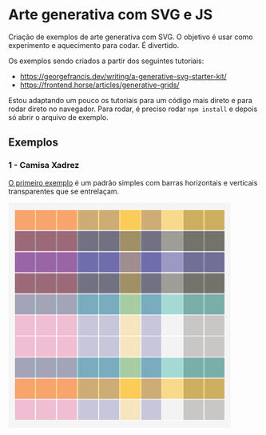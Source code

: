 # Arte generativa com SVG e JS

Criação de exemplos de arte generativa com SVG.
O objetivo é usar como experimento e aquecimento para codar. É divertido.

Os exemplos sendo criados a partir dos seguintes tutoriais:

* https://georgefrancis.dev/writing/a-generative-svg-starter-kit/
* https://frontend.horse/articles/generative-grids/

Estou adaptando um pouco os tutoriais para um código mais direto e para rodar direto no navegador. Para rodar, é preciso rodar `npm install` e depois só abrir o arquivo de exemplo.

## Exemplos

### 1 - Camisa Xadrez 

[O primeiro exemplo](./examples/1-plaid.html) é um padrão simples com barras horizontais e verticais transparentes que se entrelaçam.

![Imagem 1](./img/1-plaid.png)